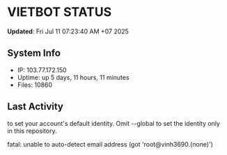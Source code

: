 # VIETBOT STATUS
**Updated**: Fri Jul 11 07:23:40 AM +07 2025

## System Info
- IP: 103.77.172.150
- Uptime: up 5 days, 11 hours, 11 minutes
- Files: 10860

## Last Activity

to set your account's default identity.
Omit --global to set the identity only in this repository.

fatal: unable to auto-detect email address (got 'root@vinh3690.(none)')
